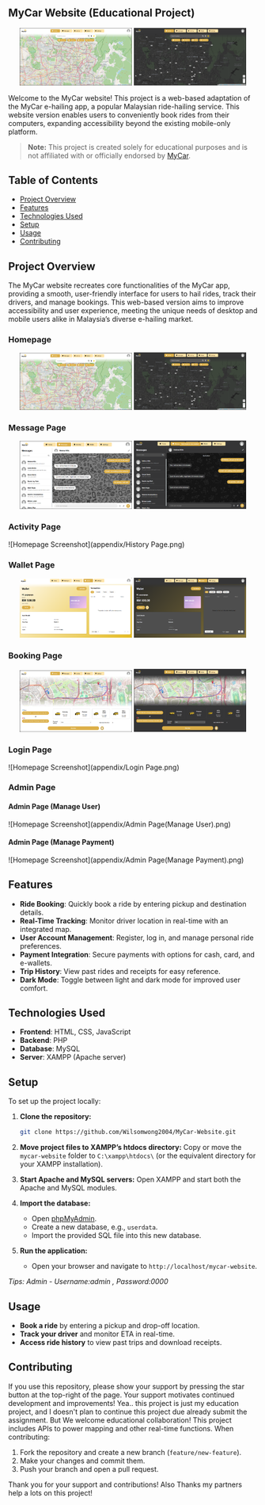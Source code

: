## MyCar Website (Educational Project)
<p align="center">
  <img src="appendix/Homepage.png" alt="Homepage Light Mode" width="45%">
  <be>
  <be>
  <img src="appendix/Homepage_darkmode.png" alt="Homepage Dark Mode" width="45%">
</p>
    
Welcome to the MyCar website! This project is a web-based adaptation of the MyCar e-hailing app, a popular Malaysian ride-hailing service. This website version enables users to conveniently book rides from their computers, expanding accessibility beyond the existing mobile-only platform.

> **Note:** This project is created solely for educational purposes and is not affiliated with or officially endorsed by [MyCar](https://www.mycarasia.com/site/).

## Table of Contents
- [Project Overview](#project-overview)
- [Features](#features)
- [Technologies Used](#technologies-used)
- [Setup](#setup)
- [Usage](#usage)
- [Contributing](#contributing)

## Project Overview
The MyCar website recreates core functionalities of the MyCar app, providing a smooth, user-friendly interface for users to hail rides, track their drivers, and manage bookings. This web-based version aims to improve accessibility and user experience, meeting the unique needs of desktop and mobile users alike in Malaysia’s diverse e-hailing market.

### Homepage
<p align="center">
  <img src="appendix/Homepage.png" alt="Homepage Light Mode" width="45%">
  <be>
  <be>
  <img src="appendix/Homepage_darkmode.png" alt="Homepage Dark Mode" width="45%">
</p>
    
### Message Page
<p align="center">
  <img src="appendix/Message Page.png" alt="Homepage Light Mode" width="45%">
  <be>
  <img src="appendix/Message Page_darkmode.png" alt="Homepage Dark Mode" width="45%">
</p>
    
### Activity Page
![Homepage Screenshot](appendix/History Page.png)
    
### Wallet Page
<p align="center">
  <img src="appendix/Wallet Page.png" alt="Homepage Light Mode" width="45%">
  <be>
  <img src="appendix/Wallet Page_darkmode.png" alt="Homepage Dark Mode" width="45%">
</p>
    
### Booking Page
<p align="center">
  <img src="appendix/Booking Page.png" alt="Homepage Light Mode" width="45%">
  <be>
  <img src="appendix/Booking Page_darkmode.png" alt="Homepage Dark Mode" width="45%">
</p>

### Login Page
![Homepage Screenshot](appendix/Login Page.png)

### Admin Page
#### Admin Page (Manage User)
![Homepage Screenshot](appendix/Admin Page(Manage User).png)

#### Admin Page (Manage Payment)
![Homepage Screenshot](appendix/Admin Page(Manage Payment).png)


## Features
- **Ride Booking**: Quickly book a ride by entering pickup and destination details.
- **Real-Time Tracking**: Monitor driver location in real-time with an integrated map.
- **User Account Management**: Register, log in, and manage personal ride preferences.
- **Payment Integration**: Secure payments with options for cash, card, and e-wallets.
- **Trip History**: View past rides and receipts for easy reference.
- **Dark Mode**: Toggle between light and dark mode for improved user comfort.

## Technologies Used
- **Frontend**: HTML, CSS, JavaScript
- **Backend**: PHP
- **Database**: MySQL
- **Server**: XAMPP (Apache server)

## Setup
To set up the project locally:

1. **Clone the repository:**
   ```bash
   git clone https://github.com/Wilsomwong2004/MyCar-Website.git
   
2. **Move project files to XAMPP’s htdocs directory:**
   Copy or move the `mycar-website` folder to `C:\xampp\htdocs\` (or the equivalent directory for your XAMPP installation).

3. **Start Apache and MySQL servers:**
   Open XAMPP and start both the Apache and MySQL modules.

4. **Import the database:**
   - Open [phpMyAdmin](http://localhost/phpmyadmin).
   - Create a new database, e.g., `userdata`.
   - Import the provided SQL file into this new database.

5. **Run the application:**
   - Open your browser and navigate to `http://localhost/mycar-website`.

*Tips: Admin - Username:admin , Password:0000*

## Usage
- **Book a ride** by entering a pickup and drop-off location.
- **Track your driver** and monitor ETA in real-time.
- **Access ride history** to view past trips and download receipts.

## Contributing
If you use this repository, please show your support by pressing the star button at the top-right of the page. Your support motivates continued development and improvements!
Yea.. this project is just my education project, and I doesn't plan to continue this project due already submit the assignment.
But We welcome educational collaboration! This project includes APIs to power mapping and other real-time functions. When contributing:

1. Fork the repository and create a new branch (`feature/new-feature`).
2. Make your changes and commit them.
3. Push your branch and open a pull request.

Thank you for your support and contributions!
Also Thanks my partners help a lots on this project!
